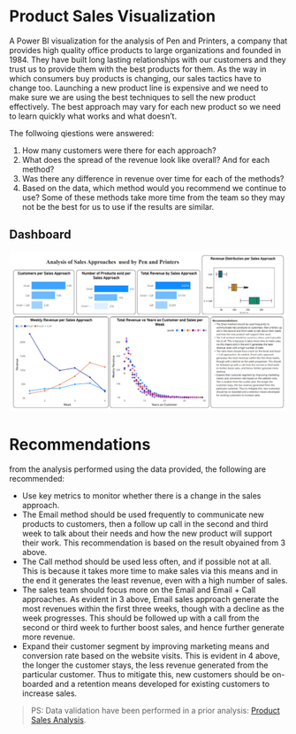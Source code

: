 # Product Sales Visualization
A Power BI visualization for the analysis of Pen and Printers, a company that provides high quality office products to large organizations and founded in 1984. They have built long lasting relationships with our customers and they trust us to provide them with the best products for them. As the way in which consumers buy products is changing, our sales tactics have to change too. Launching a new product line is expensive and we need to make sure we are using the best techniques to sell the new product effectively. The best approach may vary for each new product so we need to learn quickly what works and what doesn’t.

The follwoing qiestions were answered:
1. How many customers were there for each approach?
2. What does the spread of the revenue look like overall? And for each method?
3. Was there any difference in revenue over time for each of the methods?
4. Based on the data, which method would you recommend we continue to use? Some of these methods take more time from the team so they may not be the best for us to use if the results are similar.

## Dashboard
![](img/sales_chart.png)

# Recommendations
from the analysis performed using the data provided, the following are recommended:

- Use key metrics to monitor whether there is a change in the sales approach.
- The Email method should be used frequently to communicate new products to customers, then a follow up call in the second and third week to talk about their needs and how the new product will support their work. This recommendation is based on the result obyained from 3 above.
- The Call method should be used less often, and if possible not at all. This is because it takes more time to make sales via this means and in the end it generates the least revenue, even with a high number of sales.
- The sales team should focus more on the Email and Email + Call approaches. As evident in 3 above, Email sales approach generate the most revenues within the first three weeks, though with a decline as the week progresses. This should be followed up with a call from the second or third week to further boost sales, and hence further generate more revenue.
- Expand their customer segment by improving marketing means and conversion rate based on the website visits. This is evident in 4 above, the longer the customer stays, the less revenue generated from the particular customer. Thus to mitigate this, new customers should be on-boarded and a retention means developed for existing customers to increase sales.

> PS: Data validation have been performed in a prior analysis: [Product Sales Analysis](https://github.com/Merci93/Product_Sales_Analysis).

